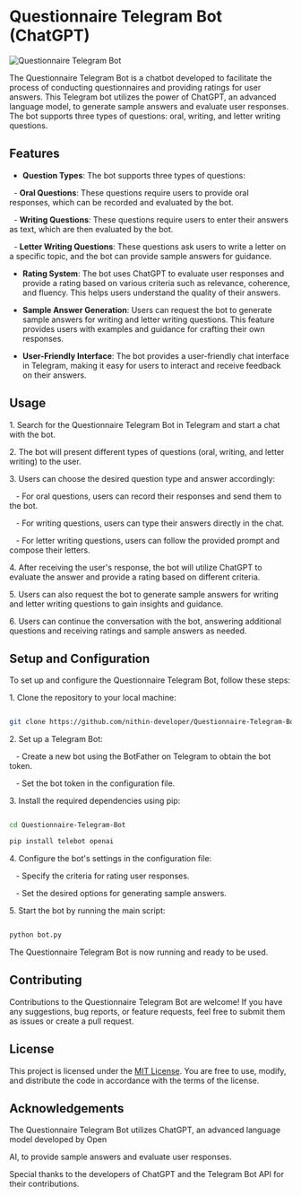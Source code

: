 # Questionnaire Telegram Bot (ChatGPT)

![Questionnaire Telegram Bot](bot_image.png)

The Questionnaire Telegram Bot is a chatbot developed to facilitate the process of conducting questionnaires and providing ratings for user answers. This Telegram bot utilizes the power of ChatGPT, an advanced language model, to generate sample answers and evaluate user responses. The bot supports three types of questions: oral, writing, and letter writing questions.

## Features

- **Question Types**: The bot supports three types of questions:

  - **Oral Questions**: These questions require users to provide oral responses, which can be recorded and evaluated by the bot.

  - **Writing Questions**: These questions require users to enter their answers as text, which are then evaluated by the bot.

  - **Letter Writing Questions**: These questions ask users to write a letter on a specific topic, and the bot can provide sample answers for guidance.

- **Rating System**: The bot uses ChatGPT to evaluate user responses and provide a rating based on various criteria such as relevance, coherence, and fluency. This helps users understand the quality of their answers.

- **Sample Answer Generation**: Users can request the bot to generate sample answers for writing and letter writing questions. This feature provides users with examples and guidance for crafting their own responses.

- **User-Friendly Interface**: The bot provides a user-friendly chat interface in Telegram, making it easy for users to interact and receive feedback on their answers.

## Usage

1\. Search for the Questionnaire Telegram Bot in Telegram and start a chat with the bot.

2\. The bot will present different types of questions (oral, writing, and letter writing) to the user.

3\. Users can choose the desired question type and answer accordingly:

   - For oral questions, users can record their responses and send them to the bot.

   - For writing questions, users can type their answers directly in the chat.

   - For letter writing questions, users can follow the provided prompt and compose their letters.

4\. After receiving the user's response, the bot will utilize ChatGPT to evaluate the answer and provide a rating based on different criteria.

5\. Users can also request the bot to generate sample answers for writing and letter writing questions to gain insights and guidance.

6\. Users can continue the conversation with the bot, answering additional questions and receiving ratings and sample answers as needed.

## Setup and Configuration

To set up and configure the Questionnaire Telegram Bot, follow these steps:

1\. Clone the repository to your local machine:

```bash

git clone https://github.com/nithin-developer/Questionnaire-Telegram-Bot.git

```

2\. Set up a Telegram Bot:

   - Create a new bot using the BotFather on Telegram to obtain the bot token.

   - Set the bot token in the configuration file.

3\. Install the required dependencies using pip:

```bash

cd Questionnaire-Telegram-Bot

pip install telebot openai

```

4\. Configure the bot's settings in the configuration file:

   - Specify the criteria for rating user responses.

   - Set the desired options for generating sample answers.

5\. Start the bot by running the main script:

```bash

python bot.py

```

The Questionnaire Telegram Bot is now running and ready to be used.

## Contributing

Contributions to the Questionnaire Telegram Bot are welcome! If you have any suggestions, bug reports, or feature requests, feel free to submit them as issues or create a pull request.

## License

This project is licensed under the [MIT License](LICENSE). You are free to use, modify, and distribute the code in accordance with the terms of the license.

## Acknowledgements

The Questionnaire Telegram Bot utilizes ChatGPT, an advanced language model developed by Open

AI, to provide sample answers and evaluate user responses.

Special thanks to the developers of ChatGPT and the Telegram Bot API for their contributions.

